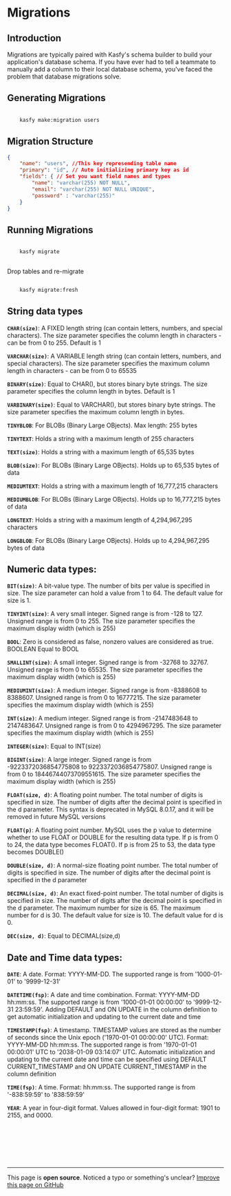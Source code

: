 # Migrations

## Introduction
Migrations are typically paired with Kasfy's schema builder to build your application's database schema. If you have ever had to tell a teammate to manually add a column to their local database schema, you've faced the problem that database migrations solve.

## Generating Migrations
```bash

    kasfy make:migration users

```

## Migration Structure

```json
{
    "name": "users", //This key represending table name
    "primary": "id", // Auto initializing primary key as id
    "fields": { // Set you want field names and types
        "name": "varchar(255) NOT NULL",
        "email": "varchar(255) NOT NULL UNIQUE",
        "password" : "varchar(255)"
    }
}
```

## Running Migrations
```bash

    kasfy migrate
    
```
Drop tables and re-migrate
```bash

    kasfy migrate:fresh

```

## String data types

**`CHAR(size)`**: A FIXED length string (can contain letters, numbers, and special characters). The size parameter specifies the column length in characters - can be from 0 to 255. Default is 1

**`VARCHAR(size)`**:   A VARIABLE length string (can contain letters, numbers, and special characters). The size parameter specifies the maximum column length in characters - can be from 0 to 65535

**`BINARY(size)`**:    Equal to CHAR(), but stores binary byte strings. The size parameter specifies the column length in bytes. Default is 1

**`VARBINARY(size)`**: Equal to VARCHAR(), but stores binary byte strings. The size parameter specifies the maximum column length in bytes.

**`TINYBLOB`**:    For BLOBs (Binary Large OBjects). Max length: 255 bytes

**`TINYTEXT`**:    Holds a string with a maximum length of 255 characters

**`TEXT(size)`**:  Holds a string with a maximum length of 65,535 bytes

**`BLOB(size)`**:  For BLOBs (Binary Large OBjects). Holds up to 65,535 bytes of data

**`MEDIUMTEXT`**:  Holds a string with a maximum length of 16,777,215 characters

**`MEDIUMBLOB`**:  For BLOBs (Binary Large OBjects). Holds up to 16,777,215 bytes of data

**`LONGTEXT`**:    Holds a string with a maximum length of 4,294,967,295 characters

**`LONGBLOB`**:    For BLOBs (Binary Large OBjects). Holds up to 4,294,967,295 bytes of data


## Numeric data types:

**`BIT(size)`**:   A bit-value type. The number of bits per value is specified in size. The size parameter can hold a value from 1 to 64. The default value for size is 1.

**`TINYINT(size)`**:   A very small integer. Signed range is from -128 to 127. Unsigned range is from 0 to 255. The size parameter specifies the maximum display width (which is 255)

**`BOOL`**:    Zero is considered as false, nonzero values are considered as true.
BOOLEAN Equal to BOOL

**`SMALLINT(size)`**:  A small integer. Signed range is from -32768 to 32767. Unsigned range is from 0 to 65535. The size parameter specifies the maximum display width (which is 255)

**`MEDIUMINT(size)`**: A medium integer. Signed range is from -8388608 to 8388607. Unsigned range is from 0 to 16777215. The size parameter specifies the maximum display width (which is 255)

**`INT(size)`**:   A medium integer. Signed range is from -2147483648 to 2147483647. Unsigned range is from 0 to 4294967295. The size parameter specifies the maximum display width (which is 255)

**`INTEGER(size)`**:   Equal to INT(size)

**`BIGINT(size)`**:    A large integer. Signed range is from -9223372036854775808 to 9223372036854775807. Unsigned range is from 0 to 18446744073709551615. The size parameter specifies the maximum display width (which is 255)

**`FLOAT(size, d)`**:  A floating point number. The total number of digits is specified in size. The number of digits after the decimal point is specified in the d parameter. This syntax is deprecated in MySQL 8.0.17, and it will be removed in future MySQL versions

**`FLOAT(p)`**:    A floating point number. MySQL uses the p value to determine whether to use FLOAT or DOUBLE for the resulting data type. If p is from 0 to 24, the data type becomes FLOAT(). If p is from 25 to 53, the data type becomes DOUBLE()

**`DOUBLE(size, d)`**: A normal-size floating point number. The total number of digits is specified in size. The number of digits after the decimal point is specified in the d parameter
  
**`DECIMAL(size, d)`**:    An exact fixed-point number. The total number of digits is specified in size. The number of digits after the decimal point is specified in the d parameter. The maximum number for size is 65. The maximum number for d is 30. The default value for size is 10. The default value for d is 0.

**`DEC(size, d)`**:    Equal to DECIMAL(size,d)

## Date and Time data types:

**`DATE`**:    A date. Format: YYYY-MM-DD. The supported range is from '1000-01-01' to '9999-12-31'

**`DATETIME(fsp)`**:   A date and time combination. Format: YYYY-MM-DD hh:mm:ss. The supported range is from '1000-01-01 00:00:00' to '9999-12-31 23:59:59'. Adding DEFAULT and ON UPDATE in the column definition to get automatic initialization and updating to the current date and time

**`TIMESTAMP(fsp)`**:  A timestamp. TIMESTAMP values are stored as the number of seconds since the Unix epoch ('1970-01-01 00:00:00' UTC). Format: YYYY-MM-DD hh:mm:ss. The supported range is from '1970-01-01 00:00:01' UTC to '2038-01-09 03:14:07' UTC. Automatic initialization and updating to the current date and time can be specified using DEFAULT CURRENT_TIMESTAMP and ON UPDATE CURRENT_TIMESTAMP in the column definition

**`TIME(fsp)`**:   A time. Format: hh:mm:ss. The supported range is from '-838:59:59' to '838:59:59'

**`YEAR`**:    A year in four-digit format. Values allowed in four-digit format: 1901 to 2155, and 0000.


<br/><br/><br/><br/><br/><hr/>
This page is <b>open source</b>. Noticed a typo or something's unclear? [Improve this page on GitHub](https://github.com/kasfy/kasfy.github.io)
